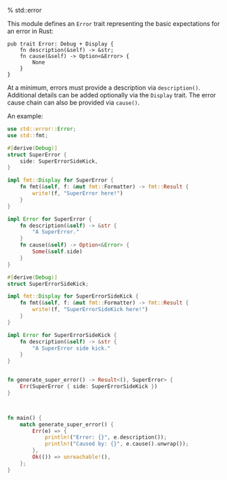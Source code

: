 % std::error

This module defines an `Error` trait representing the basic expectations for an error in Rust:

```ignore
pub trait Error: Debug + Display {
    fn description(&self) -> &str;
    fn cause(&self) -> Option<&Error> {
        None
    }
}
```

At a minimum, errors must provide a description via `description()`. Additional details can be added optionally via the `Display` trait. The error cause chain can also be provided via `cause()`.

An example:

```rust
use std::error::Error;
use std::fmt;

#[derive(Debug)]
struct SuperError {
    side: SuperErrorSideKick,
}

impl fmt::Display for SuperError {
    fn fmt(&self, f: &mut fmt::Formatter) -> fmt::Result {
        write!(f, "SuperError here!")
    }
}

impl Error for SuperError {
    fn description(&self) -> &str {
        "A SuperError."
    }
    fn cause(&self) -> Option<&Error> {
        Some(&self.side)
    }
}

#[derive(Debug)]
struct SuperErrorSideKick;

impl fmt::Display for SuperErrorSideKick {
    fn fmt(&self, f: &mut fmt::Formatter) -> fmt::Result {
        write!(f, "SuperErrorSideKick here!")
    }
}

impl Error for SuperErrorSideKick {
    fn description(&self) -> &str {
        "A SuperError side kick."
    }
}


fn generate_super_error() -> Result<(), SuperError> {
    Err(SuperError { side: SuperErrorSideKick })
}



fn main() {
    match generate_super_error() {
        Err(e) => {
            println!("Error: {}", e.description());
            println!("Caused by: {}", e.cause().unwrap());
        },
        Ok(()) => unreachable!(),
    };
}
```